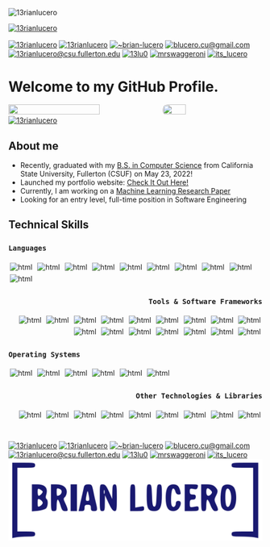 <p align="left">
    <!-- PAGE VIEW COUNTER -->
    <img src="https://komarev.com/ghpvc/?username=13rianlucero&label=Profile%20views&color=0e75b6&style=3d" alt="13rianlucero" />
</p>
<p align="left">
    <!-- LETS BE FRIENDS ON TWITTER PLZ -->
    <a href="https://twitter.com/13rianlucero" target="blank"><img src="https://img.shields.io/twitter/follow/13rianlucero?logo=twitter&style=for-the-badge" alt="13rianlucero" /></a>
</p>

<p align="left">
    <!-- SOCIAL MEDIA LINKS -->
    <!-- SOCIAL MEDIA LINKS -->
    <a href="https://github.com/13rianlucero" target="blank"><img align="center" src="https://cdn.jsdelivr.net/npm/simple-icons@3.0.1/icons/github.svg" alt="13rianlucero" height=5% width=5% /></a>
    <a href="https://twitter.com/13rianlucero" target="blank"><img align="center" src="https://cdn.jsdelivr.net/npm/simple-icons@3.0.1/icons/twitter.svg" alt="13rianlucero" height=5% width=5% /></a>
    <a href="https://linkedin.com/in/~brian-lucero" target="blank"><img align="center" src="https://cdn.jsdelivr.net/npm/simple-icons@3.0.1/icons/linkedin.svg" alt="~brian-lucero" height=5% width=5% /></a>
    <a href="mailto:blucero.cu@gmail.com" target="blank"><img align="center" src="https://cdn.jsdelivr.net/npm/simple-icons@3.0.1/icons/gmail.svg" alt="blucero.cu@gmail.com" height=5% width=5% /></a>
    <a href="mailto:13rianlucero@csu.fullerton.edu" target="blank"><img align="center" src="https://cdn.jsdelivr.net/npm/simple-icons@3.0.1/icons/microsoftoutlook.svg" alt="13rianlucero@csu.fullerton.edu" height=5%" width=5% /></a>
    <a href="https://instagram.com/13lu0" target="blank"><img align="center" src="https://cdn.jsdelivr.net/npm/simple-icons@3.0.1/icons/instagram.svg" alt="13lu0" height=5% width=5% /></a>
    <a href="https://www.twitch.tv/mrswaggeroni" target="blank"><img align="center" src="https://cdn.jsdelivr.net/npm/simple-icons@3.0.1/icons/twitch.svg" alt="mrswaggeroni" height=5% width=5% /></a>
    <a href="https://soundcloud.com/its_lucero" target="blank"><img align="center" src="https://cdn.jsdelivr.net/npm/simple-icons@3.0.1/icons/soundcloud.svg" alt="its_lucero" height=5% width=5% /></a>
        
<h1 align="left">Welcome to my GitHub Profile.</h1>
<p align="left">
    <!-- MY GITHUB STATS (DEFAULT THEME) --> 
    <img width=60% height=10% src="https://github-readme-stats.vercel.app/api?username=13rianlucero&show_icons=true&theme=gruvbox&include_all_commits=true&hide=stars&count_private=true" style="border-radius:1px;">
    <img width=30% height=30% src="https://github-readme-stats.vercel.app/api/top-langs/?username=13rianlucero&count_private=true&theme=gruvbox&langs_count=10&hide=TypeScript,SCSS,Dockerfile&exclude_repo=CrabAgePrediction,ottergram-hw2,ottergram,projects,coffee-run,13rianlucero.github.io,SWIFT-ONLY,Light,UDP-Pinger" style="border-radius:10px;">
    <!-- MY GITHUB STATS (TROPHIES/POINTS THEME) -->
        <!-- <a href="https://github.com/ryo-ma/github-profile-trophy">
            <img width="300" height="300" src="https://github-profile-trophy.vercel.app/?username=13rianlucero&theme=gruvbox&column=&margin-w=15&margin-h=15" alt="13rianlucero" /> -->
    <a href="https://github.com/ryo-ma/github-profile-trophy"><img width=70% height=30% src="https://github-profile-trophy.vercel.app/?username=13rianlucero&column=5&theme=gruvbox&title=MultiLanguage,Commits,Repositories,PullRequest,Followers&margin-w=15&margin-h=15" alt="13rianlucero" /></a>
</p>
        
<h2 align="left">About me</h2>

- Recently, graduated with my [B.S. in Computer Science](https://raw.githubusercontent.com/13rianlucero/13rianlucero.github.io/main/images/csuf-graduation2022/DiplomaTeaser-FromCeremony-May23-2022.jpeg) from California State University, Fullerton (CSUF) on May 23, 2022!
- Launched my portfolio website: [Check It Out Here!](https://13rianlucero.github.io/)
- Currently, I am working on a [Machine Learning Research Paper](https://github.com/13rianlucero/CrabAgePrediction)
- Looking for an entry level, full-time position in Software Engineering

<h2 align="left">Technical Skills</h2>
        
<h3 align="left"><code>Languages</code></h3>
    <p align="left">
        <img src="https://img.shields.io/badge/c++-%2300599C.svg?style=for-the-badge&logo=c%2B%2B&logoColor=white" 
        alt="html" style="vertical-align:top; margin:3px">
        <img src="https://img.shields.io/badge/c-%2300599C.svg?style=for-the-badge&logo=c&logoColor=white)"  alt="html" style="vertical-align:top; margin:3px">
        <img src="https://img.shields.io/badge/swift-F54A2A?style=for-the-badge&logo=swift&logoColor=white"  alt="html" style="vertical-align:top; margin:3px">
        <img src="https://img.shields.io/badge/python-3670A0?style=for-the-badge&logo=python&logoColor=ffdd54"  alt="html" style="vertical-align:top; margin:3px">
        <img src="https://img.shields.io/badge/r-%23276DC3.svg?style=for-the-badge&logo=r&logoColor=white"  alt="html" style="vertical-align:top; margin:3px">
        <img src="https://img.shields.io/badge/javascript-%23323330.svg?style=for-the-badge&logo=javascript&logoColor=%23F7DF1E"  alt="html" style="vertical-align:top; margin:3px">
        <img src="https://img.shields.io/badge/html5-%23E34F26.svg?style=for-the-badge&logo=html5&logoColor=white"  alt="html" style="vertical-align:top; margin:3px">
        <img src="https://img.shields.io/badge/css3-%231572B6.svg?style=for-the-badge&logo=css3&logoColor=white"  alt="html" style="vertical-align:top; margin:3px">
        <img src="https://img.shields.io/badge/SQL-00000F?style=for-the-badge&logo=mysql&logoColor=white"  alt="html" style="vertical-align:top; margin:3px">
        <img src="https://img.shields.io/badge/x86-Assembly-00000F?style=for-the-badge&logo=intel&logoColor=whit"  alt="html" style="vertical-align:top; margin:3px">
    </p>
        
<h3 align="right"><code>Tools & Software Frameworks</code></h3>
<p align="right">
 <img src="https://img.shields.io/badge/Visual%20Studio%20Code-0078d7.svg?style=for-the-badge&logo=visual-studio-code&logoColor=white"  alt="html" style="vertical-align:top; margin:3px">
    <img src="https://img.shields.io/badge/Visual%20Studio-5C2D91.svg?style=for-the-badge&logo=visual-studio&logoColor=white"  alt="html" style="vertical-align:top; margin:3px">
    <img src="https://img.shields.io/badge/Xcode-007ACC?style=for-the-badge&logo=Xcode&logoColor=white"  alt="html" style="vertical-align:top; margin:3px">
    <img src="https://img.shields.io/badge/RStudio-4285F4?style=for-the-badge&logo=rstudio&logoColor=white" alt="html" style="vertical-align:top; margin:3px">
    <img src="https://img.shields.io/badge/MySQL-00000F?style=for-the-badge&logo=mysql&logoColor=white"  alt="html" style="vertical-align:top; margin:3px">   
    <img src="https://img.shields.io/badge/jupyter-%23FA0F00.svg?style=for-the-badge&logo=jupyter&logoColor=white"  alt="html" style="vertical-align:top; margin:3px">
    <img src="https://img.shields.io/badge/pycharm-143?style=for-the-badge&logo=pycharm&logoColor=black&color=black&labelColor=green"  alt="html" style="vertical-align:top; margin:3px">
    <img src="https://img.shields.io/badge/GitHub-100000?style=for-the-badge&logo=github&logoColor=white"  alt="html" style="vertical-align:top; margin:3px">
    <img src="https://img.shields.io/badge/Gatsby-663399?style=for-the-badge&logo=gatsby&logoColor=white"  alt="html" style="vertical-align:top; margin:3px">
    <img src="https://img.shields.io/badge/React-20232A?style=for-the-badge&logo=react&logoColor=61DAFB"  alt="html" style="vertical-align:top; margin:3px">
    <img src="https://img.shields.io/badge/bootstrap-%23563D7C.svg?style=for-the-badge&logo=bootstrap&logoColor=white"  alt="html" style="vertical-align:top; margin:3px">
    <img src="https://img.shields.io/badge/NPM-%23000000.svg?style=for-the-badge&logo=npm&logoColor=white"  alt="html" style="vertical-align:top; margin:3px">
    <img src="https://img.shields.io/badge/node.js-6DA55F?style=for-the-badge&logo=node.js&logoColor=white"  alt="html" style="vertical-align:top; margin:3px">
    <img src="https://img.shields.io/badge/p5.js-ED225D?style=for-the-badge&logo=p5.js&logoColor=FFFFFF"  alt="html" style="vertical-align:top; margin:3px">
    <img src="https://img.shields.io/badge/yarn-%232C8EBB.svg?style=for-the-badge&logo=yarn&logoColor=white"  alt="html" style="vertical-align:top; margin:3px">
    <img src="https://img.shields.io/badge/Babel-F9DC3e?style=for-the-badge&logo=babel&logoColor=black"  alt="html" style="vertical-align:top; margin:3px" />
</p>
        
<h3 align="left"><code>Operating Systems</code></h3>
<p align="left">
    <img src="https://img.shields.io/badge/Windows-0078D6?style=for-the-badge&logo=windows&logoColor=white" alt=" html"style="vertical-align:top; margin:3px" />
    <img src="https://img.shields.io/badge/mac%20os-000000?style=for-the-badge&logo=macos&logoColor=F0F0F0" alt=" html"style="vertical-align:top; margin:3px" />
    <img src="https://img.shields.io/badge/Linux-FCC624?style=for-the-badge&logo=linux&logoColor=black" alt=" html"style="vertical-align:top; margin:3px" />
    <img src="https://img.shields.io/badge/iOS-000000?style=for-the-badge&logo=ios&logoColor=white" alt=" html"style="vertical-align:top; margin:3px" />
    <img src="https://img.shields.io/badge/-RaspberryPi-C51A4A?style=for-the-badge&logo=Raspberry-Pi" alt="html" style="vertical-align:top; margin:3px">
    <img src="https://img.shields.io/badge/-Arduino-00979D?style=for-the-badge&logo=Arduino&logoColor=white"  alt="html" style="vertical-align:top; margin:3px">
</p>

<h3 align="right"><code>Other Technologies & Libraries</code></h3>
<!-- OTHER APPS & TECH ~ HEADER -->
<p align="right">
    <img src="https://img.shields.io/badge/firebase-%23039BE5.svg?style=for-the-badge&logo=firebase"  alt="html" style="vertical-align:top; margin:3px">
    <img src="https://img.shields.io/badge/Netlify-00C7B7?style=for-the-badge&logo=netlify&logoColor=white"  alt="html" style="vertical-align:top; margin:3px">
    <img src="https://img.shields.io/badge/Adobe%20Creative%20Cloud-DA1F26.svg?style=for-the-badge&logo=Adobe%20Creative%20Cloud&logoColor=white"  alt="html" style="vertical-align:top; margin:3px">
    <img src="https://img.shields.io/badge/Adobe%20Premiere%20Pro-9999FF.svg?style=for-the-badge&logo=Adobe%20Premiere%20Pro&logoColor=white"  alt="html" style="vertical-align:top; margin:3px">
    <img src="https://img.shields.io/badge/jQuery-0769AD?style=for-the-badge&logo=jquery&logoColor=white"  alt="html" style="vertical-align:top; margin:3px">
    <img src="https://img.shields.io/badge/Trello-%23026AA7.svg?style=for-the-badge&logo=Trello&logoColor=white"  alt="html" style="vertical-align:top; margin:3px">
    <img src="https://img.shields.io/badge/power_bi-F2C811?style=for-the-badge&logo=powerbi&logoColor=black"  alt="html" style="vertical-align:top; margin:3px">
    <img src="https://img.shields.io/badge/docker-%230db7ed.svg?style=for-the-badge&logo=docker&logoColor=white"  alt="html" style="vertical-align:top; margin:3px">
    <img src="https://img.shields.io/badge/Microsoft_Office-D83B01?style=for-the-badge&logo=microsoft-office&logoColor=white"  alt="html" style="vertical-align:top; margin:3px">

<h1 align="left">
</h1>
<p align="left">
    <!-- SOCIAL MEDIA LINKS -->
    <a href="https://github.com/13rianlucero" target="blank"><img align="center" src="https://cdn.jsdelivr.net/npm/simple-icons@3.0.1/icons/github.svg" alt="13rianlucero" height=5% width=5% /></a>
    <a href="https://twitter.com/13rianlucero" target="blank"><img align="center" src="https://cdn.jsdelivr.net/npm/simple-icons@3.0.1/icons/twitter.svg" alt="13rianlucero" height=5% width=5% /></a>
    <a href="https://linkedin.com/in/~brian-lucero" target="blank"><img align="center" src="https://cdn.jsdelivr.net/npm/simple-icons@3.0.1/icons/linkedin.svg" alt="~brian-lucero" height=5% width=5% /></a>
    <a href="mailtp:blucero.cu@gmail.com" target="blank"><img align="center" src="https://cdn.jsdelivr.net/npm/simple-icons@3.0.1/icons/gmail.svg" alt="blucero.cu@gmail.com" height=5% width=5% /></a>
    <a href="mailto:13rianlucero@csu.fullerton.edu" target="blank"><img align="center" src="https://cdn.jsdelivr.net/npm/simple-icons@3.0.1/icons/microsoftoutlook.svg" alt="13rianlucero@csu.fullerton.edu" height=5%" width=5% /></a>
    <a href="https://instagram.com/13lu0" target="blank"><img align="center" src="https://cdn.jsdelivr.net/npm/simple-icons@3.0.1/icons/instagram.svg" alt="13lu0" height=5% width=5% /></a>
    <a href="https://www.twitch.tv/mrswaggeroni" target="blank"><img align="center" src="https://cdn.jsdelivr.net/npm/simple-icons@3.0.1/icons/twitch.svg" alt="mrswaggeroni" height=5% width=5% /></a>
    <a href="https://soundcloud.com/its_lucero" target="blank"><img align="center" src="https://cdn.jsdelivr.net/npm/simple-icons@3.0.1/icons/soundcloud.svg" alt="its_lucero" height=5% width=5% /></a>
    <a href="https://13rianlucero.github.io/" target="blank"><img align="center" src="https://raw.githubusercontent.com/13rianlucero/lemonade_v2.0/9bff8f47346de6a174e957c3301f5c04c5aa2bcf/images/bl-logo%20copy%202.svg" alt="BL | Home"/></a>
</p>    
